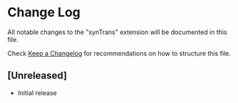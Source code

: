 # Change Log
All notable changes to the "synTrans" extension will be documented in this file.

Check [Keep a Changelog](http://keepachangelog.com/) for recommendations on how to structure this file.

## [Unreleased]
- Initial release